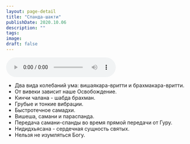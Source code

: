 ```yaml
---
layout: page-detail
title: "Спанда-шакти"
publishDate: 2020.10.06
description: ""
tags:
image:
draft: false
---
```


<audio title="2020.10.06 - Спанда-шакти.mp3" src="/upload/iblock/ac1/ac1f88b8ad50c19c1d33176f9a919380.mp3" controls=""></audio>

* Два вида колебаний ума: вишаякара-вритти и брахмакара-вритти.
* От вивеки зависит наше Освобождение.
* Кинчи чалана - шабда брахман.
* Грубые и тонкие вибрации.
* Быстротечное самадхи.
* Вишеша, самани и параспанда.
* Передача самани-спанды во время прямой передачи от Гуру.
* Нидидхьясана - сердечная сущность святых.
* Нельзя не изумляться Богу.

  
